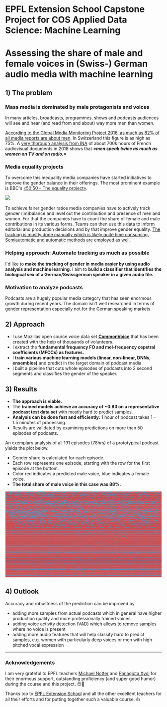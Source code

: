 # EPFL Extension School Capstone Project for COS Applied Data Science: Machine Learning

# Assessing the share of male and female voices in (Swiss-) German audio media with machine learning

## 1) The problem

### Mass media is dominated by male protagonists and voices

In many articles, broadcasts, programmes, shows and podcasts audiences will see and hear (and read from and about) way more men than women. 

[According to the Global Media Monitoring Project 2016, as much as 82% of all media reports are about men](https://www.ringier.com/en/equalvoice-initiative-increase-womens-visibility-media-coverage). In Switzerland this figure is as high as 75%. A [very thorough analysis from INA](https://www.viewjournal.eu/article/10.18146/2213-0969.2018.jethc156/) of about 700k hours of French audiovisual documents in 2018 shows that ***«men speak twice as much as women on TV and on radio.»*** 


### Media equality projects

To overcome this inequality media companies have started initiatives to improve the gender balance in their offerings. The most prominent example is BBC's [«50:50 – The equality project»](https://www.bbc.co.uk/5050/). 

![](https://ichef.bbci.co.uk/images/ic/1920xn/p092wxyl.jpg)

To achieve fairer gender ratios media companies have to actively track gender (im)balance and level out the contribution and presence of men and women. For that the companies have to count the share of female and male contributions in its various forms. Teams can then use this data to inform editorial and production decisions and by that improve gender equality. [The tracking is mostly done manually which is likely quite time consuming. Semiautomatic and automatic methods are employed as well](https://www.reflectreality.internews.org/chapter-4/tracking).


### Helping approach: Automate tracking as much as possible

I´d like to **make the tracking of gender in media easier by using audio analysis and machine learning**. I aim to **build a classifier that identifies the biological sex of a German/Swissgerman speaker in a given audio file.** 


### Motivation to analyze podcasts
Podcasts are a hugely popular media category that has seen enormous growth during recent years. The domain isn't well researched in terms of gender representation especially not for the German speaking markets.


## 2) Approach

- I use Mozillas open source voice data set **[CommonVoice](https://commonvoice.mozilla.org/en)** that has been created with the help of thousands of volunteers. 
- I extract the **fundamental frequency FO and mel-frequency cepstral coefficients (MFCCs) as features.** 
- I **train various machine learning models (linear, non-linear, DNNs, ensembles)** and predict in the target domain of podcast media.
- I built a pipeline that cuts whole episodes of podcasts into 2 second segments and classifies the gender of the speaker. 


## 3) Results
- **The approach is viable.** 
- The **trained models achieve an accuracy of ~0.93 on a representative podcast test data set** with mostly hard to predict samples.
- **Analysis can be done fast and efficiently:** 1 hour of podcast takes 1 – 1.5 minutes of processing.
- Results are validated by examining predictions on more than 50 episodes of podcasts.

An exemplary analysis of all 191 episodes (78hrs) of a prototypical podcast yields the plot below. 
- Gender share is calculated for each episode.
- Each row represents one episode, starting with the row for the first episode at the bottom. 
- Color red indicates a predicted male voice, blue indicates a female voice.
- **The total share of male voice in this case was 88%.**

![](analysis_example.png)


## 4) Outlook

Accuracy and robustness of the prediction can be improved by
- adding more samples from actual podcasts which in general have higher production quality and more professionally trained voices
- adding voice activity detection (VAD) which allows to remove samples where no voice is present
- adding more audio features that will help classify hard to predict samples, e.g. women with particularly deep voices or men with high pitched vocal expression

---
### Acknowledgements

I am very grateful to EPFL teachers [Michael Notter](https://www.linkedin.com/in/michael-notter-5542b464/) and [Panagiota Xydi](https://www.linkedin.com/in/panagiotaxydi/) for their enormous support, outstanding proficiency (and super good humor) during the course and this project. 😊🙏

Thanks too to [EPFL Extension School](https://www.extensionschool.ch/) and all the other excellent teachers for all their efforts and for putting together such a valuable course. 👍 


